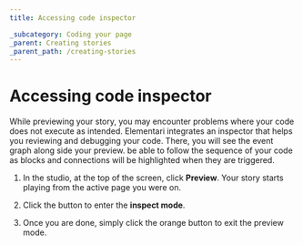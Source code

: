 ```yaml
---
title: Accessing code inspector

_subcategory: Coding your page
_parent: Creating stories
_parent_path: /creating-stories
---
```


# Accessing code inspector

While previewing your story, you may encounter problems where your code does not execute as intended. Elementari integrates an inspector that helps you reviewing and debugging your code. There, you will see the event graph along side your preview. be able to follow the sequence of your code as blocks and connections will be highlighted when they are triggered.

1. In the studio, at the top of the screen, click **Preview**. Your story starts playing from the active page you were on.

2. Click the <v-icon icon="mdi-magnify"></v-icon> button to enter the **inspect mode**.

3. Once you are done, simply click the <v-icon icon="mdi-close"></v-icon> orange button to exit the preview mode.